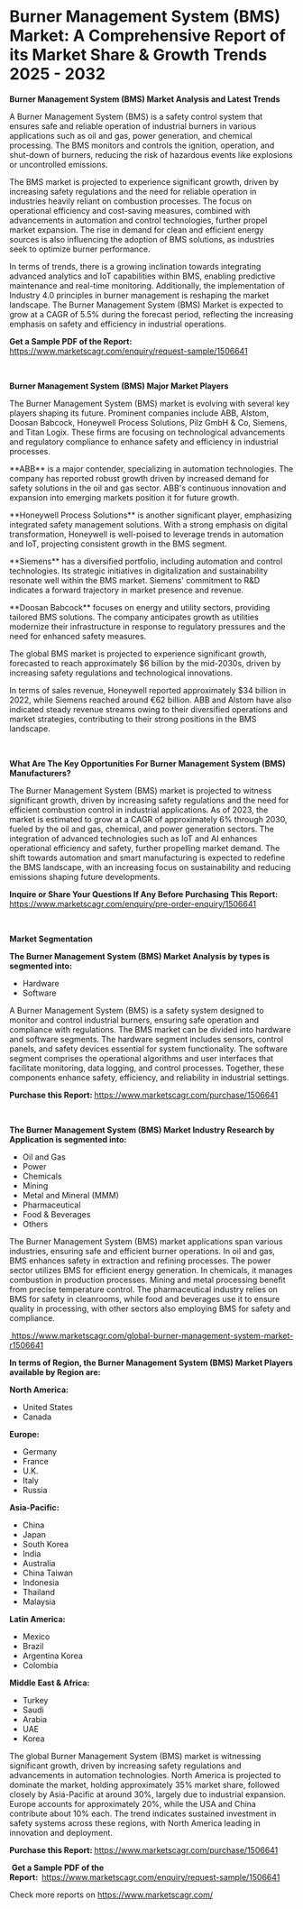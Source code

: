 <p><h1>Burner Management System (BMS) Market: A Comprehensive Report of its Market Share & Growth Trends 2025 - 2032</h1></p><p><strong>Burner Management System (BMS) Market Analysis and Latest Trends</strong></p>
<p><p>A Burner Management System (BMS) is a safety control system that ensures safe and reliable operation of industrial burners in various applications such as oil and gas, power generation, and chemical processing. The BMS monitors and controls the ignition, operation, and shut-down of burners, reducing the risk of hazardous events like explosions or uncontrolled emissions.</p><p>The BMS market is projected to experience significant growth, driven by increasing safety regulations and the need for reliable operation in industries heavily reliant on combustion processes. The focus on operational efficiency and cost-saving measures, combined with advancements in automation and control technologies, further propel market expansion. The rise in demand for clean and efficient energy sources is also influencing the adoption of BMS solutions, as industries seek to optimize burner performance.</p><p>In terms of trends, there is a growing inclination towards integrating advanced analytics and IoT capabilities within BMS, enabling predictive maintenance and real-time monitoring. Additionally, the implementation of Industry 4.0 principles in burner management is reshaping the market landscape. The Burner Management System (BMS) Market is expected to grow at a CAGR of 5.5% during the forecast period, reflecting the increasing emphasis on safety and efficiency in industrial operations.</p></p>
<p><strong>Get a Sample PDF of the Report:&nbsp;</strong> <a href="https://www.marketscagr.com/enquiry/request-sample/1506641?utm_campaign=2319&utm_medium=2&utm_source=Github&utm_content=ia&utm_term=15022025&utm_id=burner-management-system-bms">https://www.marketscagr.com/enquiry/request-sample/1506641</a></p>
<p>&nbsp;</p>
<p><strong>Burner Management System (BMS) Major Market Players</strong></p>
<p><p>The Burner Management System (BMS) market is evolving with several key players shaping its future. Prominent companies include ABB, Alstom, Doosan Babcock, Honeywell Process Solutions, Pilz GmbH & Co, Siemens, and Titan Logix. These firms are focusing on technological advancements and regulatory compliance to enhance safety and efficiency in industrial processes.</p><p>**ABB** is a major contender, specializing in automation technologies. The company has reported robust growth driven by increased demand for safety solutions in the oil and gas sector. ABB's continuous innovation and expansion into emerging markets position it for future growth.</p><p>**Honeywell Process Solutions** is another significant player, emphasizing integrated safety management solutions. With a strong emphasis on digital transformation, Honeywell is well-poised to leverage trends in automation and IoT, projecting consistent growth in the BMS segment.</p><p>**Siemens** has a diversified portfolio, including automation and control technologies. Its strategic initiatives in digitalization and sustainability resonate well within the BMS market. Siemens' commitment to R&D indicates a forward trajectory in market presence and revenue.</p><p>**Doosan Babcock** focuses on energy and utility sectors, providing tailored BMS solutions. The company anticipates growth as utilities modernize their infrastructure in response to regulatory pressures and the need for enhanced safety measures.</p><p>The global BMS market is projected to experience significant growth, forecasted to reach approximately $6 billion by the mid-2030s, driven by increasing safety regulations and technological innovations.</p><p>In terms of sales revenue, Honeywell reported approximately $34 billion in 2022, while Siemens reached around €62 billion. ABB and Alstom have also indicated steady revenue streams owing to their diversified operations and market strategies, contributing to their strong positions in the BMS landscape.</p></p>
<p>&nbsp;</p>
<p><strong>What Are The Key Opportunities For Burner Management System (BMS) Manufacturers?</strong></p>
<p><p>The Burner Management System (BMS) market is projected to witness significant growth, driven by increasing safety regulations and the need for efficient combustion control in industrial applications. As of 2023, the market is estimated to grow at a CAGR of approximately 6% through 2030, fueled by the oil and gas, chemical, and power generation sectors. The integration of advanced technologies such as IoT and AI enhances operational efficiency and safety, further propelling market demand. The shift towards automation and smart manufacturing is expected to redefine the BMS landscape, with an increasing focus on sustainability and reducing emissions shaping future developments.</p></p>
<p><strong>Inquire or Share Your Questions If Any Before Purchasing This Report:</strong> <a href="https://www.marketscagr.com/enquiry/pre-order-enquiry/1506641?utm_campaign=2319&utm_medium=2&utm_source=Github&utm_content=ia&utm_term=15022025&utm_id=burner-management-system-bms">https://www.marketscagr.com/enquiry/pre-order-enquiry/1506641</a></p>
<p>&nbsp;</p>
<p><strong>Market Segmentation</strong></p>
<p><strong>The Burner Management System (BMS) Market Analysis by types is segmented into:</strong></p>
<p><ul><li>Hardware</li><li>Software</li></ul></p>
<p><p>A Burner Management System (BMS) is a safety system designed to monitor and control industrial burners, ensuring safe operation and compliance with regulations. The BMS market can be divided into hardware and software segments. The hardware segment includes sensors, control panels, and safety devices essential for system functionality. The software segment comprises the operational algorithms and user interfaces that facilitate monitoring, data logging, and control processes. Together, these components enhance safety, efficiency, and reliability in industrial settings.</p></p>
<p><strong>Purchase this Report:&nbsp;</strong><a href="https://www.marketscagr.com/purchase/1506641?utm_campaign=2319&utm_medium=2&utm_source=Github&utm_content=ia&utm_term=15022025&utm_id=burner-management-system-bms">https://www.marketscagr.com/purchase/1506641</a></p>
<p>&nbsp;</p>
<p><strong>The Burner Management System (BMS) Market Industry Research by Application is segmented into:</strong></p>
<p><ul><li>Oil and Gas</li><li>Power</li><li>Chemicals</li><li>Mining</li><li>Metal and Mineral (MMM)</li><li>Pharmaceutical</li><li>Food & Beverages</li><li>Others</li></ul></p>
<p><p>The Burner Management System (BMS) market applications span various industries, ensuring safe and efficient burner operations. In oil and gas, BMS enhances safety in extraction and refining processes. The power sector utilizes BMS for efficient energy generation. In chemicals, it manages combustion in production processes. Mining and metal processing benefit from precise temperature control. The pharmaceutical industry relies on BMS for safety in cleanrooms, while food and beverages use it to ensure quality in processing, with other sectors also employing BMS for safety and compliance.</p></p>
<p><a href="https://www.marketscagr.com/global-burner-management-system-market-r1506641?utm_campaign=2319&utm_medium=2&utm_source=Github&utm_content=ia&utm_term=15022025&utm_id=burner-management-system-bms">&nbsp;https://www.marketscagr.com/global-burner-management-system-market-r1506641</a></p>
<p><strong>In terms of Region, the Burner Management System (BMS) Market Players available by Region are:</strong></p>
<p>
    <p> <strong> North America: </strong>
        <ul>
            <li>United States</li>
            <li>Canada</li>
        </ul>
        </p> 
    <p> <strong> Europe: </strong>
        <ul>
            <li>Germany</li>
            <li>France</li>
            <li>U.K.</li>
            <li>Italy</li>
            <li>Russia</li>
        </ul>
        </p> 
    <p> <strong> Asia-Pacific: </strong>
        <ul>
            <li>China</li>
            <li>Japan</li>
            <li>South Korea</li>
            <li>India</li>
            <li>Australia</li>
            <li>China Taiwan</li>
            <li>Indonesia</li>
            <li>Thailand</li>
            <li>Malaysia</li>
        </ul>
        </p> 
    <p> <strong> Latin America: </strong>
        <ul>
            <li>Mexico</li>
            <li>Brazil</li>
            <li>Argentina Korea</li>
            <li>Colombia</li>
        </ul>
        </p> 
    <p> <strong> Middle East & Africa: </strong>
        <ul>
            <li>Turkey</li>
            <li>Saudi</li>
            <li>Arabia</li>
            <li>UAE</li>
            <li>Korea</li>
        </ul>
    </p>
    </p>
<p><p>The global Burner Management System (BMS) market is witnessing significant growth, driven by increasing safety regulations and advancements in automation technologies. North America is projected to dominate the market, holding approximately 35% market share, followed closely by Asia-Pacific at around 30%, largely due to industrial expansion. Europe accounts for approximately 20%, while the USA and China contribute about 10% each. The trend indicates sustained investment in safety systems across these regions, with North America leading in innovation and deployment.</p></p>
<p><strong>Purchase this Report: </strong><a href="https://www.marketscagr.com/purchase/1506641?utm_campaign=2319&utm_medium=2&utm_source=Github&utm_content=ia&utm_term=15022025&utm_id=burner-management-system-bms">https://www.marketscagr.com/purchase/1506641</a></p>
<p>&nbsp;<strong>Get a Sample PDF of the Report:&nbsp;&nbsp;</strong><a href="https://www.marketscagr.com/enquiry/request-sample/1506641?utm_campaign=2319&utm_medium=2&utm_source=Github&utm_content=ia&utm_term=15022025&utm_id=burner-management-system-bms">https://www.marketscagr.com/enquiry/request-sample/1506641</a></p>
<p><strong></strong></p>
<p>Check more reports on <a href="https://www.marketscagr.com/?utm_campaign=2319&utm_medium=2&utm_source=Github&utm_content=ia&utm_term=15022025&utm_id=burner-management-system-bms">https://www.marketscagr.com/</a></p>